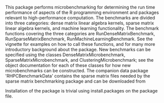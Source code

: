 This package performs microbenchmarking for determining the run time
performance of aspects of the R programming environment and packages relevant
to high-performance computation.  The benchmarks are divided into three
categories: dense matrix linear algebra kernels, sparse matrix linear algebra
kernels, and machine learning functionality.  The benchmark functions covering
the three categories are RunDenseMatrixBenchmark, RunSparseMatrixBenchmark,
RunMachineLearningBenchmark.  See the vignette for examples on how to call
these functions, and for many more introductory background about the package.
New benchmarks can be specified using the classes DenseMatrixMicrobenchmark,
SparseMatrixMicrobenchmark, and ClusteringMicrobenchmark; see the object
documentation for each of these classes for how new microbenchmarks can be 
constructed.  The companion data package 'RHPCBenchmarkData' contains the
sparse matrix files needed by the sparse matrix benchmarking package and
can be downloaded from 

Installation of the package is trivial using install.packages on the package
file.

